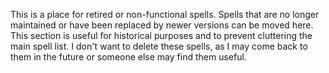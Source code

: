 This is a place for retired or non-functional spells. Spells that are no longer maintained or have been replaced by newer versions can be moved here. This section is useful for historical purposes and to prevent cluttering the main spell list. I don't want to delete these spells, as I may come back to them in the future or someone else may find them useful.